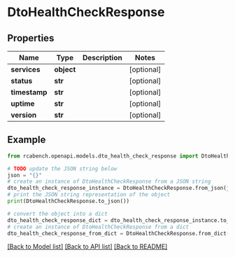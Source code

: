 # DtoHealthCheckResponse


## Properties

Name | Type | Description | Notes
------------ | ------------- | ------------- | -------------
**services** | **object** |  | [optional] 
**status** | **str** |  | [optional] 
**timestamp** | **str** |  | [optional] 
**uptime** | **str** |  | [optional] 
**version** | **str** |  | [optional] 

## Example

```python
from rcabench.openapi.models.dto_health_check_response import DtoHealthCheckResponse

# TODO update the JSON string below
json = "{}"
# create an instance of DtoHealthCheckResponse from a JSON string
dto_health_check_response_instance = DtoHealthCheckResponse.from_json(json)
# print the JSON string representation of the object
print(DtoHealthCheckResponse.to_json())

# convert the object into a dict
dto_health_check_response_dict = dto_health_check_response_instance.to_dict()
# create an instance of DtoHealthCheckResponse from a dict
dto_health_check_response_from_dict = DtoHealthCheckResponse.from_dict(dto_health_check_response_dict)
```
[[Back to Model list]](../README.md#documentation-for-models) [[Back to API list]](../README.md#documentation-for-api-endpoints) [[Back to README]](../README.md)


